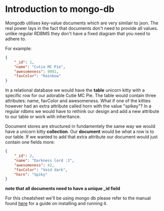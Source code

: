 # Introduction to mongo-db
Mongodb utilises key-value documents which are very similair to json. 
The real power lays in the fact that documents don't need to provide all values.
unlike regular RDBMS they don't have a fixed diagram that you need to adhere to.

For example: 
```json
{
	"_id": 1,
	"name": "Cutie MC Pie",
	"awesomeness": 9001,
	"favColor": "Rainbow"
}
```

In a relational database we would have the **table** unicorn kitty with a specific row for our adorable Cutie MC Pie. 
The table would contain three attributes: name, favColor and awesomeness. 
What if one of the kitties however had an extra attribute called horn with the value "spikey"?
In a regular rdbms we would have to rethink our design and add a new attribute to our table or work with inheritance.

Document stores are structured in fundamentely the same way we would have a unicorn kitty **collection**. 
Our **document** would be what a row is to our table.
If we wanted to add that extra attribute our document would just contain one fields more:

```json
{
	"_id": 2,
	"name": "Darkness lord :3",
	"awesomeness": 42,
	"favColor": "Void dark",
	"horn": "Spiky"
}
```

**note that all documents need to have a unique _id field**

For this cheatsheet we'll be using mongo db please refer to the manual found [here](https://docs.mongodb.com/v3.2/tutorial/install-mongodb-on-windows/)
for a guide on installing and running it.
